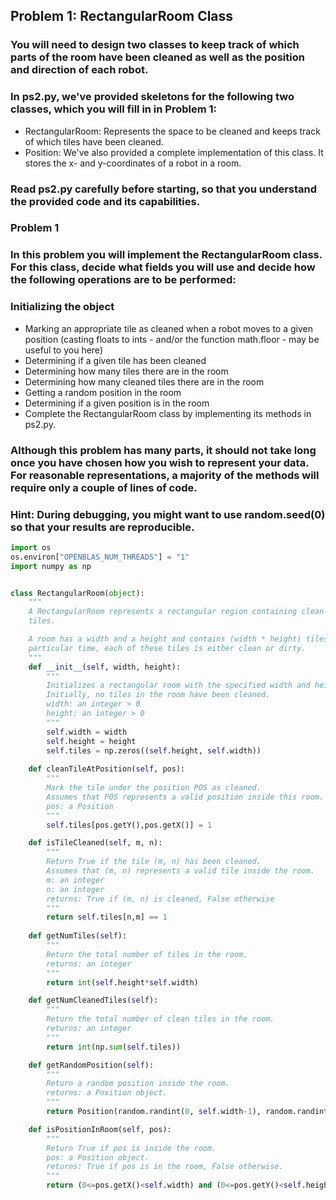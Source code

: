 ## Problem 1: RectangularRoom Class
### You will need to design two classes to keep track of which parts of the room have been cleaned as well as the position and direction of each robot.

### In ps2.py, we've provided skeletons for the following two classes, which you will fill in in Problem 1:

- RectangularRoom: Represents the space to be cleaned and keeps track of which tiles have been cleaned.
- Position: We've also provided a complete implementation of this class. It stores the x- and y-coordinates of a robot in a room.
### Read ps2.py carefully before starting, so that you understand the provided code and its capabilities.

### Problem 1
### In this problem you will implement the RectangularRoom class. For this class, decide what fields you will use and decide how the following operations are to be performed:

### Initializing the object
- Marking an appropriate tile as cleaned when a robot moves to a given position (casting floats to ints - and/or the function math.floor - may be useful to you here)
- Determining if a given tile has been cleaned
- Determining how many tiles there are in the room
- Determining how many cleaned tiles there are in the room
- Getting a random position in the room
- Determining if a given position is in the room
- Complete the RectangularRoom class by implementing its methods in ps2.py.

### Although this problem has many parts, it should not take long once you have chosen how you wish to represent your data. For reasonable representations, a majority of the methods will require only a couple of lines of code.

### Hint: During debugging, you might want to use random.seed(0) so that your results are reproducible.

```py
import os
os.environ["OPENBLAS_NUM_THREADS"] = "1"
import numpy as np


class RectangularRoom(object):
    """
    A RectangularRoom represents a rectangular region containing clean or dirty
    tiles.

    A room has a width and a height and contains (width * height) tiles. At any
    particular time, each of these tiles is either clean or dirty.
    """
    def __init__(self, width, height):
        """
        Initializes a rectangular room with the specified width and height.
        Initially, no tiles in the room have been cleaned.
        width: an integer > 0
        height: an integer > 0
        """
        self.width = width
        self.height = height
        self.tiles = np.zeros((self.height, self.width))
    
    def cleanTileAtPosition(self, pos):
        """
        Mark the tile under the position POS as cleaned.
        Assumes that POS represents a valid position inside this room.
        pos: a Position
        """
        self.tiles[pos.getY(),pos.getX()] = 1

    def isTileCleaned(self, m, n):
        """
        Return True if the tile (m, n) has been cleaned.
        Assumes that (m, n) represents a valid tile inside the room.
        m: an integer
        n: an integer
        returns: True if (m, n) is cleaned, False otherwise
        """
        return self.tiles[n,m] == 1
    
    def getNumTiles(self):
        """
        Return the total number of tiles in the room.
        returns: an integer
        """
        return int(self.height*self.width)

    def getNumCleanedTiles(self):
        """
        Return the total number of clean tiles in the room.
        returns: an integer
        """
        return int(np.sum(self.tiles))

    def getRandomPosition(self):
        """
        Return a random position inside the room.
        returns: a Position object.
        """
        return Position(random.randint(0, self.width-1), random.randint(0, self.height-1))

    def isPositionInRoom(self, pos):
        """
        Return True if pos is inside the room.
        pos: a Position object.
        returns: True if pos is in the room, False otherwise.
        """
        return (0<=pos.getX()<self.width) and (0<=pos.getY()<self.height)
```